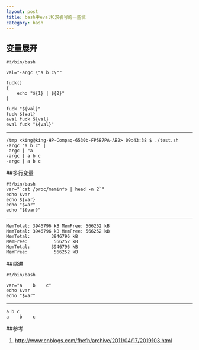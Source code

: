 ```yaml
---
layout: post
title: bash中eval和双引号的一些坑
category: bash
---
```


## 变量展开

	#!/bin/bash    
	    
	val="-argc \"a b c\""                                                        
		                                                                     
	fuck()
	{
	    echo "${1} | ${2}"                                                       
	}                                                                            

	fuck "${val}"
	fuck ${val} 
	eval fuck ${val}      
	eval fuck "${val}" 
	
---

	/tmp <king@king-HP-Compaq-6530b-FP587PA-AB2> 09:43:38 $ ./test.sh 
	-argc "a b c" | 
	-argc | "a
	-argc | a b c
	-argc | a b c
	
##多行变量

	#!/bin/bash
	var="`cat /proc/meminfo | head -n 2`"                                        
	echo $var                                                                    
	echo ${var}                                                                  
	echo "$var"                                                                  
	echo "${var}" 
	
---

	MemTotal: 3946796 kB MemFree: 566252 kB
	MemTotal: 3946796 kB MemFree: 566252 kB
	MemTotal:        3946796 kB
	MemFree:          566252 kB
	MemTotal:        3946796 kB
	MemFree:          566252 kB
	
	
##缩进

	#!/bin/bash                                                                  
		                                                                     
	var="a    b    c"                                                            
	echo $var                                                                    
	echo "$var"  
	
---

	a b c
	a    b    c
	
	
##参考
1. <http://www.cnblogs.com/fhefh/archive/2011/04/17/2019103.html>




